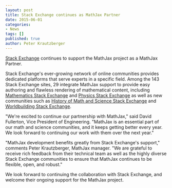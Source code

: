 ```yaml
---
layout: post
title: Stack Exchange continues as MathJax Partner
date: 2015-06-01
categories:
- News
tags: []
published: true
author: Peter Krautzberger
---
```


[Stack Exchange](http://stackexchange.com) continues to support the MathJax project as a MathJax Partner.

Stack Exchange's ever-growing network of online communities provides dedicated platforms that serve experts in a specific field. Among the 143 Stack Exchange sites, 29 integrate MathJax support to provide easy authoring and flawless rendering of mathematical content, including [Mathematics Stack Exchange](http://math.stackexchange.com) and [Physics Stack Exchange](http://physics.stackexchange.com) as well as new communities such as [History of Math and Science Stack Exchange](http://hsm.stackexchange.com/) and [Worldbuilding Stack Exchange](http://worldbuilding.stackexchange.com/).

"We're excited to continue our partnership with MathJax," said David Fullerton, Vice President of Engineering. "MathJax is an essential part of our math and science communities, and it keeps getting better every year. We look forward to continuing our work with them over the next year."

"MathJax development benefits greatly from Stack Exchange's support," comments Peter Krautzberger, MathJax manager. "We are grateful to receive rich feedback from their technical team as well as the highly diverse Stack Exchange communities to ensure that MathJax continues to be flexible, open, and robust."

We look forward to continuing the collaboration with Stack Exchange, and welcome their ongoing support for the MathJax project.
